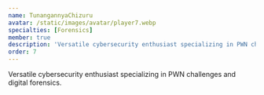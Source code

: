 ```yaml
---
name: TunangannyaChizuru
avatar: /static/images/avatar/player7.webp
specialties: [Forensics]
member: true
description: 'Versatile cybersecurity enthusiast specializing in PWN challenges and digital forensics.'
order: 7
---
```


Versatile cybersecurity enthusiast specializing in PWN challenges and digital forensics.
